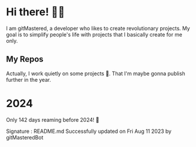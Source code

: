 
# Hi there! 🙋‍♂️
I am gitMastered, a developer who likes to create revolutionary projects.
My goal is to simplify people's life with projects that I basically create for me only.

## My Repos
Actually, I work quietly on some projects 👀. That I'm maybe gonna publish further in the year.

# 2024
Only 142 days reaming before 2024! 🙌

Signature : README.md Successfully updated on Fri Aug 11 2023 by gitMasteredBot

